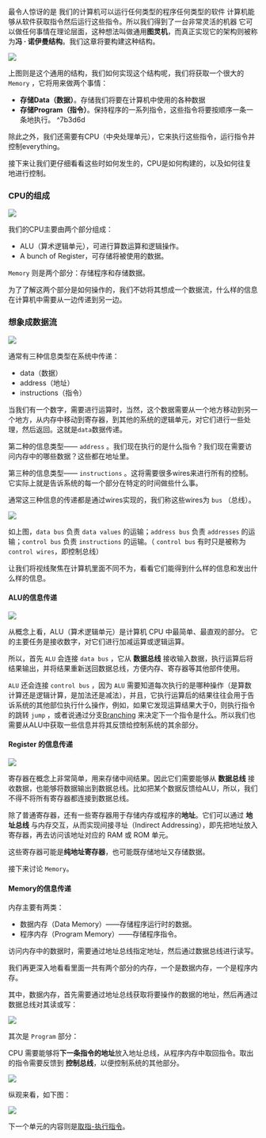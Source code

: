 最令人惊讶的是 我们的计算机可以运行任何类型的程序任何类型的软件 计算机能够从软件获取指令然后运行这些指令。所以我们得到了一台非常灵活的机器 它可以做任何事情在理论层面，这种想法叫做通用**图灵机**，而真正实现它的架构则被称为**冯 · 诺伊曼结构**。我们这章将要构建这种结构。

![](../../../img/Pasted%20image%2020250809174251.png)

上图则是这个通用的结构，我们如何实现这个结构呢，我们将获取一个很大的 `Memory` ，它将用来做两个事情：
- **存储Data（数据）**。存储我们将要在计算机中使用的各种数据
- **存储Program（指令）**。保持程序的一系列指令，这些指令将要按顺序一条一条地执行。 ^7b3d6d

除此之外，我们还需要有CPU（中央处理单元），它来执行这些指令，运行指令并控制everything。

接下来让我们更仔细看看这些时如何发生的，CPU是如何构建的，以及如何往复地进行控制。


### CPU的组成

![](../../../img/Pasted%20image%2020250809174951.png)

我们的CPU主要由两个部分组成：
- ALU（算术逻辑单元），可进行算数运算和逻辑操作。
- A bunch of Register，可存储将被使用的数据。

`Memory` 则是两个部分：存储程序和存储数据。

为了了解这两个部分是如何操作的，我们不妨将其想成一个数据流，什么样的信息在计算机中需要从一边传递到另一边。


### 想象成数据流

![](../../../img/Pasted%20image%2020250809175939.png)

通常有三种信息类型在系统中传递：
- data（数据）
- address（地址）
- instructions（指令）

当我们有一个数字，需要进行运算时，当然，这个数据需要从一个地方移动到另一个地方，从内存中移动到寄存器，到其他的系统的逻辑单元，对它们进行一些处理，然后返回。这就是`data`数据传递。

第二种的信息类型—— `address` 。我们现在执行的是什么指令？我们现在需要访问内存中的哪些数据？这些都在地址里。

第三种的信息类型—— `instructions` 。这将需要很多wires来进行所有的控制。它实际上就是告诉系统的每一个部分在特定的时间做些什么事。

通常这三种信息的传递都是通过wires实现的，我们称这些wires为 `bus` （总线）。

![](../../../img/Pasted%20image%2020250809180722.png)

如上图，`data bus` 负责 `data values` 的运输；`address bus` 负责 `addresses` 的运输；`control bus` 负责 `instructions` 的运输。（ `control bus` 有时只是被称为`control wires`，即控制总线）

让我们将视线聚焦在计算机里面不同不为，看看它们能得到什么样的信息和发出什么样的信息。


#### ALU的信息传递

![](../../../img/c72e1233d2e79826854f6f17b332c391_720.jpg)

从概念上看，ALU（算术逻辑单元）是计算机 CPU 中最简单、最直观的部分。  它的主要任务是接收数字，对它们进行加减运算或逻辑运算。

所以，首先 `ALU` 会连接 `data bus` ，它从 **数据总线** 接收输入数据，执行运算后将结果输出，并将结果重新送回数据总线，方便内存、寄存器等其他部件使用。

`ALU` 还会连接 `control bus` ，因为 `ALU` 需要知道每次执行的是哪种操作（是算数计算还是逻辑计算，是加法还是减法），并且，它执行运算后的结果往往会用于告诉系统的其他部位执行什么操作，例如，如果它发现运算结果大于0，则执行指令的跳转 `jump` ，或者说通过分支[Branching](../机器语言/Branching、Variables%20and%20Iteration.md#Branching) 来决定下一个指令是什么。所以我们也需要从ALU中获取一些信息并将其反馈给控制系统的其余部分。


#### Register 的信息传递

![](../../../img/5cc944cab22197c9c6e68617d1b7bcc2_720.jpg)

寄存器在概念上非常简单，用来存储中间结果。因此它们需要能够从 **数据总线** 接收数据，也能够将数据输出到数据总线。比如把某个数据反馈给ALU，所以，我们不得不将所有寄存器都连接到数据总线。

除了普通寄存器，还有一些寄存器用于存储内存或程序的**地址**。它们可以通过 **地址总线** 与内存交互，从而实现间接寻址（Indirect Addressing），即先把地址放入寄存器，再去访问该地址对应的 RAM 或 ROM 单元。

这些寄存器可能是**纯地址寄存器**，也可能既存储地址又存储数据。

接下来讨论 `Memory`。


#### Memory的信息传递

内存主要有两类：
- 数据内存（Data Memory）——存储程序运行时的数据。
- 程序内存（Program Memory）——存储程序指令。

访问内存中的数据时，需要通过地址总线指定地址，然后通过数据总线进行读写。

我们再更深入地看看里面一共有两个部分的内存，一个是数据内存，一个是程序内存。

其中，数据内存，首先需要通过地址总线获取将要操作的数据的地址，然后再通过数据总线对其读或写：

![](../../../img/Pasted%20image%2020250809190751.png)

其次是 `Program` 部分：

CPU 需要能够将**下一条指令的地址**放入地址总线，从程序内存中取回指令。取出的指令需要反馈到 **控制总线**，以便控制系统的其他部分。

![](../../../img/Pasted%20image%2020250810095736.png)

纵观来看，如下图：

![](../../../img/Pasted%20image%2020250810095859.png)

下一个单元的内容则是[取指-执行指令](取指-执行指令.md)。